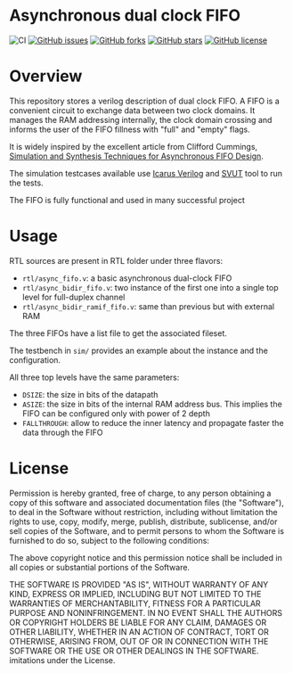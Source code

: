 # Asynchronous dual clock FIFO

![CI](https://github.com/dpretet/async_fifo/actions/workflows/ci.yaml/badge.svg?branch=master)
[![GitHub issues](https://img.shields.io/github/issues/dpretet/async_fifo)](https://github.com/dpretet/async_fifo/issues)
[![GitHub forks](https://img.shields.io/github/forks/dpretet/async_fifo)](https://github.com/dpretet/async_fifo/network)
[![GitHub stars](https://img.shields.io/github/stars/dpretet/async_fifo)](https://github.com/dpretet/async_fifo/stargazers)
[![GitHub license](https://img.shields.io/github/license/dpretet/async_fifo)](https://github.com/dpretet/async_fifo/blob/master/LICENSE)

# Overview

This repository stores a verilog description of dual clock FIFO. A FIFO is
a convenient circuit to exchange data between two clock domains. It manages
the RAM addressing internally, the clock domain crossing and informs the user
of the FIFO fillness with "full" and "empty" flags.

It is widely inspired by the excellent article from Clifford Cummings,
[Simulation and Synthesis Techniques for Asynchronous FIFO
Design](http://www.sunburst-design.com/papers/CummingsSNUG2002SJ_FIFO1.pdf).

The simulation testcases available use [Icarus Verilog](http://iverilog.icarus.com) and [SVUT](https://github.com/dpretet/svut) tool to run the tests.

The FIFO is fully functional and used in many successful project

# Usage

RTL sources are present in RTL folder under three flavors:
- `rtl/async_fifo.v`: a basic asynchronous dual-clock FIFO
- `rtl/async_bidir_fifo.v`: two instance of the first one into a single top level for full-duplex channel
- `rtl/async_bidir_ramif_fifo.v`: same than previous but with external RAM

The three FIFOs have a list file to get the associated fileset.

The testbench in `sim/` provides an example about the instance and the configuration.

All three top levels have the same parameters:
- `DSIZE`: the size in bits of the datapath
- `ASIZE`: the size in bits of the internal RAM address bus. This implies the FIFO can be configured only with power of 2 depth
- `FALLTHROUGH`: allow to reduce the inner latency and propagate faster the data through the FIFO


# License

Permission is hereby granted, free of charge, to any person obtaining a copy of
this software and associated documentation files (the "Software"), to deal in
the Software without restriction, including without limitation the rights to
use, copy, modify, merge, publish, distribute, sublicense, and/or sell copies
of the Software, and to permit persons to whom the Software is furnished to do
so, subject to the following conditions:

The above copyright notice and this permission notice shall be included in all
copies or substantial portions of the Software.

THE SOFTWARE IS PROVIDED "AS IS", WITHOUT WARRANTY OF ANY KIND, EXPRESS OR
IMPLIED, INCLUDING BUT NOT LIMITED TO THE WARRANTIES OF MERCHANTABILITY,
FITNESS FOR A PARTICULAR PURPOSE AND NONINFRINGEMENT. IN NO EVENT SHALL THE
AUTHORS OR COPYRIGHT HOLDERS BE LIABLE FOR ANY CLAIM, DAMAGES OR OTHER
LIABILITY, WHETHER IN AN ACTION OF CONTRACT, TORT OR OTHERWISE, ARISING FROM,
OUT OF OR IN CONNECTION WITH THE SOFTWARE OR THE USE OR OTHER DEALINGS IN THE
SOFTWARE. imitations under the License.
